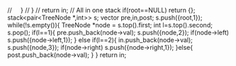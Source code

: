 //     }
// }
// return in;
//  All in one stack
if(root==NULL)  return {};
stack<pair<TreeNode *,int>> s;
vector<int> pre,in,post;
s.push({root,1});
while(!s.empty()){
TreeNode *node = s.top().first;
int l=s.top().second;
s.pop();
if(l==1){
pre.push_back(node->val);
s.push({node,2});
if(node->left)  s.push({node->left,1});
}
else if(l==2){
in.push_back(node->val);
s.push({node,3});
if(node->right) s.push({node->right,1});
}else{
post.push_back(node->val);
}
}
return in;